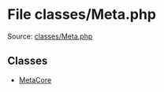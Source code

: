 File classes/Meta.php
=========

Source: [classes/Meta.php](https://github.com/PrestaShop/PrestaShop/blob/1.6.0.5/classes/Meta.php)


Classes
-------

* [MetaCore](class.MetaCore.md)

